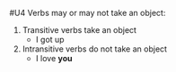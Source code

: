 #U4
Verbs may or may not take an object:
1. Transitive verbs take an object
	- I got up
2. Intransitive verbs do not take an object
	- I love **you**